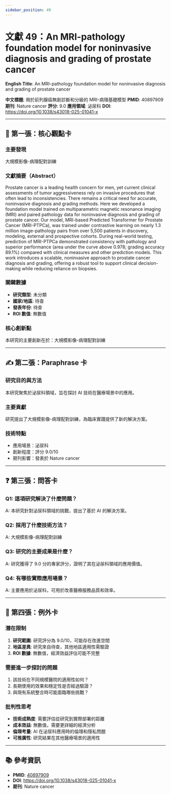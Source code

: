 ```yaml
---
sidebar_position: 49
---
```


# 文獻 49：An MRI-pathology foundation model for noninvasive diagnosis and grading of prostate cancer

**English Title**: An MRI-pathology foundation model for noninvasive diagnosis and grading of prostate cancer

**中文標題**: 用於前列腺癌無創診斷和分級的 MRI-病理基礎模型
**PMID**: 40897909
**期刊**: Nature cancer
**評分**: 9.0
**應用領域**: 泌尿科
**DOI**: https://doi.org/10.1038/s43018-025-01041-x

---

## 📌 第一張：核心觀點卡

### 主要發現
大規模影像-病理配對訓練

### 文獻摘要（Abstract）
Prostate cancer is a leading health concern for men, yet current clinical assessments of tumor aggressiveness rely on invasive procedures that often lead to inconsistencies. There remains a critical need for accurate, noninvasive diagnosis and grading methods. Here we developed a foundation model trained on multiparametric magnetic resonance imaging (MRI) and paired pathology data for noninvasive diagnosis and grading of prostate cancer. Our model, MRI-based Predicted Transformer for Prostate Cancer (MRI-PTPCa), was trained under contrastive learning on nearly 1.3 million image-pathology pairs from over 5,500 patients in discovery, modeling, external and prospective cohorts. During real-world testing, prediction of MRI-PTPCa demonstrated consistency with pathology and superior performance (area under the curve above 0.978; grading accuracy 89.1%) compared with clinical measures and other prediction models. This work introduces a scalable, noninvasive approach to prostate cancer diagnosis and grading, offering a robust tool to support clinical decision-making while reducing reliance on biopsies.

### 關鍵數據
- **研究類型**: 未分類
- **國家/地區**: 待查
- **發表年份**: 待查
- **ROI 數值**: 無數值

### 核心創新點
本研究的主要創新在於：大規模影像-病理配對訓練

---

## ✍️ 第二張：Paraphrase 卡

### 研究目的與方法
本研究聚焦於泌尿科領域，旨在探討 AI 技術在醫療場景中的應用。

### 主要貢獻
研究提出了大規模影像-病理配對訓練，為臨床實踐提供了新的解決方案。

### 技術特點
- 應用場景：泌尿科
- 創新程度：評分 9.0/10
- 期刊影響：發表於 Nature cancer

---

## ❓ 第三張：問答卡

### Q1: 這項研究解決了什麼問題？
A: 本研究針對泌尿科領域的挑戰，提出了基於 AI 的解決方案。

### Q2: 採用了什麼技術方法？
A: 大規模影像-病理配對訓練

### Q3: 研究的主要成果是什麼？
A: 研究獲得了 9.0 分的專家評分，證明了其在泌尿科領域的應用價值。

### Q4: 有哪些實際應用場景？
A: 主要應用於泌尿科，可用於改善醫療服務品質和效率。

---

## 🤔 第四張：例外卡

### 潛在限制
1. **研究範圍**: 研究評分為 9.0/10，可能存在改進空間
2. **地區差異**: 研究來自待查，其他地區適用性需驗證
3. **ROI 數據**: 無數值，經濟效益評估可能不完整

### 需要進一步探討的問題
1. 該技術在不同規模醫院的適用性如何？
2. 長期使用的效果和穩定性是否經過驗證？
3. 與現有系統整合時可能面臨哪些挑戰？

### 批判性思考
- **技術成熟度**: 需要評估從研究到實際部署的距離
- **成本效益**: 無數值，需要更詳細的經濟分析
- **倫理考量**: AI 在泌尿科應用時的倫理和隱私問題
- **可推廣性**: 研究結果在其他醫療場景的適用性

---

## 📚 參考資訊
- **PMID**: [40897909](https://pubmed.ncbi.nlm.nih.gov/40897909/)
- **DOI**: https://doi.org/10.1038/s43018-025-01041-x
- **期刊**: Nature cancer
